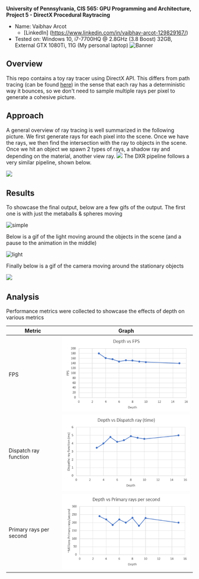**University of Pennsylvania, CIS 565: GPU Programming and Architecture,
Project 5 - DirectX Procedural Raytracing**

* Name: Vaibhav Arcot
  *  [LinkedIn] (https://www.linkedin.com/in/vaibhav-arcot-129829167/)
* Tested on: Windows 10, i7-7700HQ @ 2.8GHz (3.8 Boost) 32GB, External GTX 1080Ti, 11G (My personal laptop)
![Banner](./images/camera_light.gif)

## Overview

This repo contains a toy ray tracer using DirectX API. This differs from path tracing (can be found [here]( https://github.com/Black-Phoenix/Project3-CUDA-Path-Tracer )) in the sense that each ray has a deterministic way it bounces, so we don't need to sample multiple rays per pixel to generate a cohesive picture.

## Approach
A general overview of ray tracing is well summarized in the following picture. We first generate rays for each pixel into the scene. Once we have the rays, we then find the intersection with the ray to objects in the scene. Once we hit an object we spawn 2 types of rays, a shadow ray and depending on the material, another view ray.
![](./images/raytrace.jpg)
The DXR pipeline follows a very similar pipeline, shown below. 

![](./images/pipeline.png)

## Results

To showcase the final output, below are a few gifs of the output. The first one is with just the metaballs & spheres moving

![simple](./images/simple.gif)

Below is a gif of the light moving around the objects in the scene (and a pause to the animation in the middle)

![light](./images/light.gif)

Finally below is a gif of the camera moving around the stationary objects

![](./images/camera_fixed.gif)

## Analysis
Performance metrics were collected to showcase the effects of depth on various metrics

| Metric                  | Graph                                   |
| ----------------------- | --------------------------------------- |
| FPS                     | ![FPS](./images/depth_vs_fps.png)       |
| Dispatch ray function   | ![](./images/depth_vs_dispatchRay.png)  |
| Primary rays per second | ![](./images/depth_vs_primary_rays.png) |

